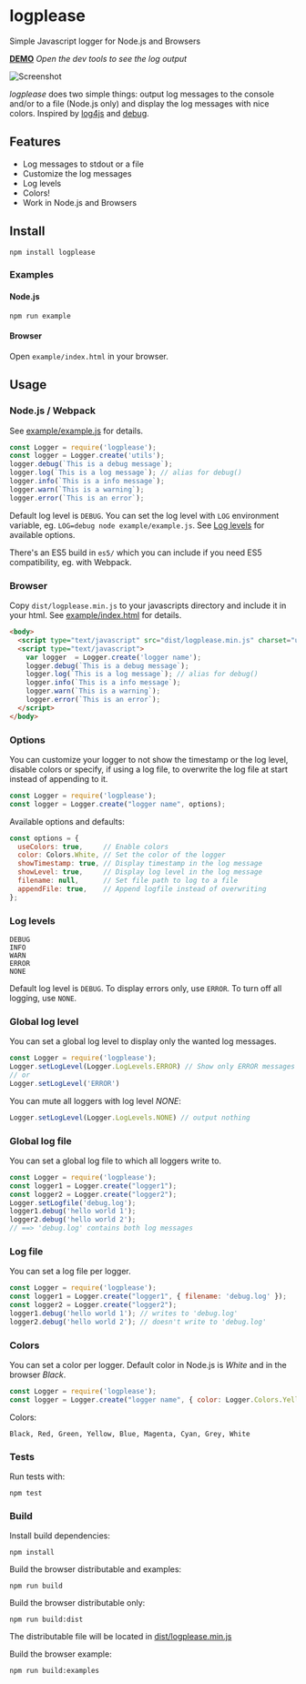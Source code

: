 # logplease
Simple Javascript logger for Node.js and Browsers

**[DEMO](https://ipfs.io/ipfs/QmRrBe2sp9ha2xypRoz5UDXqBJUB83NcecQU3QpqBJ5hkq)** 
*Open the dev tools to see the log output*

![Screenshot](https://raw.githubusercontent.com/haadcode/logplease/master/screenshot.png)

*logplease* does two simple things: output log messages to the console and/or to a file (Node.js only) and display the log messages with nice colors. Inspired by [log4js](https://github.com/stritti/log4js) and [debug](https://github.com/visionmedia/debug).

## Features
- Log messages to stdout or a file
- Customize the log messages
- Log levels
- Colors!
- Work in Node.js and Browsers

## Install
```
npm install logplease
```

### Examples
#### Node.js
```
npm run example
```

#### Browser
Open `example/index.html` in your browser.

## Usage

### Node.js / Webpack
See [example/example.js](https://github.com/haadcode/logplease/blob/master/example/example.js) for details.

```javascript
const Logger = require('logplease');
const logger = Logger.create('utils');
logger.debug(`This is a debug message`);
logger.log(`This is a log message`); // alias for debug()
logger.info(`This is a info message`);
logger.warn(`This is a warning`);
logger.error(`This is an error`);
```

Default log level is `DEBUG`. You can set the log level with `LOG` environment variable, eg. `LOG=debug node example/example.js`. See [Log levels](#log-levels) for available options.

There's an ES5 build in `es5/` which you can include if you need ES5 compatibility, eg. with Webpack.

### Browser
Copy `dist/logplease.min.js` to your javascripts directory and include it in your html. See [example/index.html](https://github.com/haadcode/logplease/blob/master/example/index.html) for details.

```html
<body>
  <script type="text/javascript" src="dist/logplease.min.js" charset="utf-8"></script>
  <script type="text/javascript">
    var logger  = Logger.create('logger name');
    logger.debug(`This is a debug message`);
    logger.log(`This is a log message`); // alias for debug()
    logger.info(`This is a info message`);
    logger.warn(`This is a warning`);
    logger.error(`This is an error`);
  </script>
</body>
```

### Options
You can customize your logger to not show the timestamp or the log level, disable colors or specify, if using a log file, to overwrite the log file at start instead of appending to it.

```javascript
const Logger = require('logplease');
const logger = Logger.create("logger name", options);
```

Available options and defaults:
```javascript
const options = {
  useColors: true,     // Enable colors
  color: Colors.White, // Set the color of the logger
  showTimestamp: true, // Display timestamp in the log message
  showLevel: true,     // Display log level in the log message
  filename: null,      // Set file path to log to a file
  appendFile: true,    // Append logfile instead of overwriting
};
```

### Log levels
```
DEBUG
INFO
WARN
ERROR
NONE
```

Default log level is `DEBUG`. To display errors only, use `ERROR`. To turn off all logging, use `NONE`.

### Global log level
You can set a global log level to display only the wanted log messages.

```javascript
const Logger = require('logplease');
Logger.setLogLevel(Logger.LogLevels.ERROR) // Show only ERROR messages
// or
Logger.setLogLevel('ERROR')
```

You can mute all loggers with log level *NONE*:
```javascript
Logger.setLogLevel(Logger.LogLevels.NONE) // output nothing
```

### Global log file
You can set a global log file to which all loggers write to.

```javascript
const Logger = require('logplease');
const logger1 = Logger.create("logger1");
const logger2 = Logger.create("logger2");
Logger.setLogfile('debug.log');
logger1.debug('hello world 1');
logger2.debug('hello world 2');
// ==> 'debug.log' contains both log messages
```

### Log file
You can set a log file per logger.

```javascript
const Logger = require('logplease');
const logger1 = Logger.create("logger1", { filename: 'debug.log' });
const logger2 = Logger.create("logger2");
logger1.debug('hello world 1'); // writes to 'debug.log'
logger2.debug('hello world 2'); // doesn't write to 'debug.log'
```

### Colors
You can set a color per logger. Default color in Node.js is *White* and in the browser *Black*.

```javascript
const Logger = require('logplease');
const logger = Logger.create("logger name", { color: Logger.Colors.Yellow });
```

Colors:
```
Black, Red, Green, Yellow, Blue, Magenta, Cyan, Grey, White
```

### Tests
Run tests with:
```
npm test
```

### Build
Install build dependencies:
```
npm install
```

Build the browser distributable and examples:
```
npm run build
```

Build the browser distributable only:
```
npm run build:dist
```

The distributable file will be located in [dist/logplease.min.js](https://github.com/haadcode/logplease/tree/master/dist)

Build the browser example:
```
npm run build:examples
```
